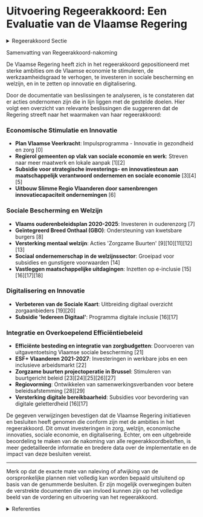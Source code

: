 # Uitvoering Regeerakkoord: Een Evaluatie van de Vlaamse Regering

<details>
        <summary>Regeerakkoord Sectie </summary>
        <p>1.1 Uitdagingen en visie Vlaanderen sterk, sociaal en verantwoordelijk De Vlaamse regering heeft steile ambities. We willen aansluiten bij de Scandinavische toplanden in Europa, zowel op het vlak van economie en welvaart als op het vlak van sociale bescherming en welzijn. Onze Vlaamse economie aanzwen-gelen met toekomstgerichte investeringen en het verhogen van onze werkzaamheidsgraad zijn essentieel om de welvaart te creëren die ons in staat stelt om solidair te zijn met de zwakkeren in onze samenleving, met die mensen die tegenslag kennen in het leven en die tijdelijk of permanent hulp nodig hebben. Vlaanderen is alleen sterk als het ook sociaal is. De Vlaamse regering wil elke Vlaming – ongeacht zijn afkomst, overtuiging, leeftijd, handicap of geaardheid – de kans geven zich te ontplooien als individu en als burger in de maatschappij. Vlaanderen zal een warme thuis zijn en zorg dragen voor iedereen die hier geboren wordt, opgroeit, woont, werkt en leeft. Onze gemeenschap laat niemand in de steek. De Vlaamse regering zal stevige budgetten vrijmaken voor een warm en sociaal Vlaanderen via extra investeringen en hervormingen. Voor mensen met een beperking dringen we de wacht-lijsten zo snel mogelijk terug. Voor kwetsbare jongeren investeren we in de capaciteit van de jeugdhulp. Voor mensen met psychische problemen verhogen we het aanbod in de geeste-lijke gezondheidszorg. Voor onze ouderen inves-teren we verder in thuiszorg en kwaliteitsvolle en betaalbare woonzorgcentra met een striktere controle op de dagprijsverhogingen. Voor alle ouders en kinderen evalueren we het nieuwe systeem van de kinderbijslag, boeken we maxi-maal efficiëntiewinsten en evolueren we naar één uitbetalingsactor. We zetten in op een groei van het kinderopvangaanbod, waarbij de betaalbaar-heid, flexibiliteit en leefbaarheid van de opvang vooropgesteld worden. De Vlaamse overheid zal de komende regeerpe-riode sterk inzetten op performantie, resultaats-gericht investeren na bewezen evidentie (meten outcome), vereenvoudiging, innovatie, digitalise-ring, sociaal ondernemerschap volgens de afge-sproken regels en de uitbouw van een Vlaams zorg- en ondersteuningslandschap dat de keuze-vrijheid en de regie van de cliënt voorop stelt. De financiering is in principe persoonsvolgend. De schotten tussen verschillende sectoren werken we maximaal weg om te komen tot een beter geïnte-greerd aanbod. We boeken efficiëntiewinsten op organisatiegebonden financiering en structuren, en herinvesteren deze middelen in zorgfinancie-ring. We blijven verder inzetten op de vermaat-schappelijking van de zorg. Lokale besturen zijn, als overheidsniveau dat het dichtst bij de burger staat, hiervoor onze naaste partners. We versterken hun regierol, die moet onderscheiden worden van hun rol als lokale actor. De Vlaamse overheid reikt de middelen aan om waar mogelijk een buurtgericht, inclusief en warm sociaal beleid te voeren. Voor ouderen ontwikkelen we nieuw ouderenbeleidsplan, dat zich uitstrekt over meerdere domeinen. We maken werk van Health in All Policies. </p>
        </details> 

Samenvatting van Regeerakkoord-nakoming

De Vlaamse Regering heeft zich in het regeerakkoord gepositioneerd met sterke ambities om de Vlaamse economie te stimuleren, de werkzaamheidsgraad te verhogen, te investeren in sociale bescherming en welzijn, en in te zetten op innovatie en digitalisering. 

Door de documentatie van beslissingen te analyseren, is te constateren dat er acties ondernomen zijn die in lijn liggen met de gestelde doelen. Hier volgt een overzicht van relevante beslissingen die suggereren dat de Regering streeft naar het waarmaken van haar regeerakkoord:

### Economische Stimulatie en Innovatie

- **Plan Vlaamse Veerkracht**: Impulsprogramma - Innovatie in gezondheid en zorg \[0\]
- **Regierol gemeenten op vlak van sociale economie en werk**: Streven naar meer maatwerk en lokale aanpak \[1\]\[2\]
- **Subsidie voor strategische investerings- en innovatiesteun aan maatschappelijk verantwoord ondernemen en sociale economie** \[3\]\[4\]\[5\]
- **Uitbouw Slimme Regio Vlaanderen door samenbrengen innovatiecapaciteit ondernemingen** \[6\]

### Sociale Bescherming en Welzijn

- **Vlaams ouderenbeleidsplan 2020-2025**: Investeren in ouderenzorg \[7\]
- **Geïntegreerd Breed Onthaal (GBO)**: Ondersteuning van kwetsbare burgers \[8\]
- **Versterking mentaal welzijn**: Acties 'Zorgzame Buurten' \[9\]\[10\]\[11\]\[12\]\[13\]
- **Sociaal ondernemerschap in de welzijnssector**: Groeipad voor subsidies en gunstigere voorwaarden \[14\]
- **Vastleggen maatschappelijke uitdagingen**: Inzetten op e-inclusie \[15\]\[16\]\[17\]\[18\]

### Digitalisering en Innovatie

- **Verbeteren van de Sociale Kaart**: Uitbreiding digitaal overzicht zorgaanbieders \[19\]\[20\]
- **Subsidie 'Iedereen Digitaal'**: Programma digitale inclusie \[16\]\[17\]

### Integratie en Overkoepelend Efficiëntiebeleid

- **Efficiënte besteding en integratie van zorgbudgetten**: Doorvoeren van uitgaventoetsing Vlaamse sociale bescherming \[21\]
- **ESF+ Vlaanderen 2021-2027**: Investeringen in werkbare jobs en een inclusieve arbeidsmarkt \[22\]
- **Zorgzame buurten projectoperatie in Brussel**: Stimuleren van buurtgericht beleid \[23\]\[24\]\[25\]\[26\]\[27\]
- **Regiovorming**: Ontwikkelen van samenwerkingsverbanden voor betere beleidsafstemming \[28\]\[29\]
- **Versterking digitale bereikbaarheid**: Subsidies voor bevordering van digitale geletterdheid \[16\]\[17\]

De gegeven verwijzingen bevestigen dat de Vlaamse Regering initiatieven en besluiten heeft genomen die conform zijn met de ambities in het regeerakkoord. Dit omvat investeringen in zorg, welzijn, economische innovaties, sociale economie, en digitalisering. Echter, om een uitgebreide beoordeling te maken van de nakoming van alle regeerakkoordbeloften, is meer gedetailleerde informatie en bredere data over de implementatie en de impact van deze besluiten vereist.

---

Merk op dat de exacte mate van naleving of afwijking van de oorspronkelijke plannen niet volledig kan worden bepaald uitsluitend op basis van de genummerde besluiten. Er zijn mogelijk overwegingen buiten de verstrekte documenten die van invloed kunnen zijn op het volledige beeld van de vordering en uitvoering van het regeerakkoord.

<details>
        <summary> Referenties</summary>
        **[\[0\]](http://themis.vlaanderen.be/id/nieuwsbrief-info/60C9DF1F364ED90008000416)** : **(2021-06-18)** Plan Vlaamse Veerkracht: Impulsprogramma - Innovatie in gezondheid en zorg Visienota ‘‘Vlaanderen sterk in onderzoek en innovatie voor gezondheid en zorg”  De Vlaamse Regering keurt de implementatie v... 

**[\[1\]](http://themis.vlaanderen.be/id/nieuwsbrief-info/61FBE779D5F0FAFA87AFAA51)** : **(2022-02-04)** Regierol gemeenten op vlak van sociale economie en werk Voorontwerp van besluit van de Vlaamse Regering tot bepaling van de lokale regierol van de gemeenten op het vlak van sociale economie en werk  D... 

**[\[2\]](http://themis.vlaanderen.be/id/nieuwsbrief-info/6268F32C1C4A193816C2FB61)** : **(2022-04-29)** Regierol gemeenten op vlak van sociale economie en werk Ontwerpbesluit van de Vlaamse Regering tot bepaling van de lokale regierol van de gemeenten op het vlak van sociale economie en werk  De Vlaamse... 

**[\[3\]](http://themis.vlaanderen.be/id/nieuwsbrief-info/60B095B9364ED900080002EA)** : **(2021-05-28)** Plan Vlaamse Veerkracht: dossiernummer 16 Oproep Strategische Transformatie sociale economie ondernemingen Voorontwerp van besluit van de Vlaamse Regering tot vaststelling van de regels voor de toeken... 

**[\[4\]](http://themis.vlaanderen.be/id/nieuwsbericht/64A410652D77B42474D4F8B0)** : **(2023-07-07)** Voorontwerp van decreet over de ondersteuning van sociale economie en maatschappelijk verantwoord ondernemen Voorontwerp van decreet over de ondersteuning van sociale economie, maatschappelijk verantw... 

**[\[5\]](http://themis.vlaanderen.be/id/nieuwsbericht/652F8F1B7FDB1A5D078293B9)** : **(2023-10-20)** Voorontwerp van decreet over de ondersteuning van sociale economie en maatschappelijk verantwoord ondernemen Voorontwerp van decreet over de ondersteuning van sociale economie en maatschappelijk veran... 

**[\[6\]](http://themis.vlaanderen.be/id/nieuwsbrief-info/60B768D8364ED90008000645)** : **(2021-06-04)** Plan Vlaamse Veerkracht: Uitbouw Slimme Regio Vlaanderen door samenbrengen innovatiecapaciteit ondernemingen en stimuleren implementatie en kennisopbouw bij lokale besturen Uitbouw Slimme Regio Vlaand... 

**[\[7\]]** : **(2020-06-26)** Vlaams ouderenbeleidsplan 2020-2025: doelstellingenkader 

**[\[8\]](http://themis.vlaanderen.be/id/nieuwsbrief-info/60ED3EBE364ED9000800134B)** : **(2021-07-16)** Plan Vlaamse Veerkracht: Subsidiëring en ondersteuning van de lokale besturen in functie van het realiseren van samenwerkingsverbanden geïntegreerd breed onthaal in heel Vlaanderen en Brussel Subsidië... 

**[\[9\]](http://themis.vlaanderen.be/id/nieuwsbrief-info/608A6D03364ED90008000A1F)** : **(2021-04-30)** Plan Vlaamse Veerkracht: versterking mentaal welzijn via acties 'Zorgzame Buurten' Versterking mentaal welzijn: zorgzame buurten  In het kader van het relanceplan Vlaamse Veerkracht enerzijds en het r... 

**[\[10\]](http://themis.vlaanderen.be/id/nieuwsbrief-info/61AF8335364ED90009000648)** : **(2021-12-10)** Plan Vlaamse Veerkracht: subsidie Koning Boudewijnstichting voor project 'zorgzame buurten' Zorgzame buurten A. Ontwerpbesluit van de Vlaamse Regering tot toekenning van een subsidie aan de Koning Bou... 

**[\[11\]](http://themis.vlaanderen.be/id/nieuwsbrief-info/6230A0C66BB7B593CFC189BA)** : **(2022-03-18)** Plan Vlaamse Veerkracht: Versterking mentaal welzijn door zorgzame buurten Versterking mentaal welzijn: zorgzame buurten  ​Op 30 april 2021 keurde de Vlaamse Regering de uitwerking van het beleid zorg... 

**[\[12\]](http://themis.vlaanderen.be/id/nieuwsbrief-info/60DC343E364ED90008000382)** : **(2021-07-02)** Plan Vlaamse Veerkracht: subsidie Vlaamse Gemeenschapscommissie voor uitvoering projectoproep 'zorgzame buurten' Vlaamse Gemeenschapscommissie: subsidie zorgzame buurten Ontwerpbesluit van de Vlaamse ... 

**[\[13\]](http://themis.vlaanderen.be/id/nieuwsbrief-info/6298815A2071A7D754F18460)** : **(2022-06-03)** Plan Vlaamse Veerkracht: Zorgzame buurten Zorgzame buurten A. Twee ontwerpbesluiten van de Vlaamse Regering tot toekenning van een bijkomende subsidie B. Twee ontwerpen van addendum bij de overeenkoms... 

**[\[14\]](http://themis.vlaanderen.be/id/resource/83b90e80-492a-11ec-94bb-99a9d1e168fe)** : **(2020-03-06)** Sociaal ondernemerschap in de welzijnssector: groeipad Voorontwerp van besluit van de Vlaamse Regering tot wijziging van het Vergunningsbesluit van 22 november 2013, wat betreft de bestuurlijke weerba... 

**[\[15\]](http://themis.vlaanderen.be/id/nieuwsbrief-info/61E7C648364ED9000800020D)** : **(2022-01-21)** Vastleggen maatschappelijke uitdagingen in het kader van projectsubsidies sociaal-cultureel volwassenenwerk   De Vlaamse Regering wil binnen de projectregeling van het decreet sociaal- cultureel volwa... 

**[\[16\]](http://themis.vlaanderen.be/id/resource/77a19050-4924-11ec-94bb-99a9d1e168fe)** : **(2021-04-02)** Plan Vlaamse Veerkracht: Investeren in mediawijsheid van de Vlaming Investeren in mediawijsheid van de Vlaming  In het kader van het project  ‘Investeren in mediawijsheid  van de Vlaming’ keurt de Vla... 

**[\[17\]](http://themis.vlaanderen.be/id/nieuwsbrief-info/60EE9BDD364ED900080014E1)** : **(2021-07-16)** Plan Vlaamse Veerkracht: toewijzing middelen 'Iedereen Digitaal' Iedereen Digitaal Drie ontwerpbesluiten van de Vlaamse Regering  Een van de belangrijke pijlers binnen het relanceplan 'Vlaamse Veerkra... 

**[\[18\]](http://themis.vlaanderen.be/id/resource/5e5a8150-4925-11ec-94bb-99a9d1e168fe)** : **(2021-01-22)** Maatschappelijke uitdagingen projectsubsidies sociaal-cultureel volwassenenwerk: e-inclusie   De Vlaamse Regering keurt het voorstel goed met de  prioritaire maatschappelijke uitdagingen in het kader ... 

**[\[19\]](http://themis.vlaanderen.be/id/nieuwsbrief-info/6387280986124BBA17062BF1)** : **(2022-12-02)** Plan Vlaamse Veerkracht: Verbeteren van de Sociale Kaart Verbeteren van de sociale kaart  De Vlaamse Sociale Kaart geeft hulp- en dienstverleners, zorgpersoneel, OCMW-medewerkers of de burger een gest... 

**[\[20\]](http://themis.vlaanderen.be/id/resource/ff99db10-492a-11ec-94bb-99a9d1e168fe)** : **(2020-01-24)** Aanwijzing dienst belast met de operationalisering van de sociale kaart Voorontwerp van besluit van de Vlaamse Regering tot aanwijzing van de dienst die belast is met de operationalisering van de soci... 

**[\[21\]](http://themis.vlaanderen.be/id/nieuwsbrief-info/639C2083C2B90D4571CF90B2)** : **(2022-12-16)** Plan Vlaamse Veerkracht: uitgaventoetsing Vlaamse sociale bescherming Uitgaventoetsing Vlaamse sociale bescherming  Een uitgaventoetsing wordt in de Vlaamse Codex Overheidsfinanciën gedefinieerd als '... 

**[\[22\]](http://themis.vlaanderen.be/id/nieuwsbrief-info/61B8C1B3364ED900090015EA)** : **(2021-12-17)** Programma ESF+ Vlaanderen 2021-2027 (Europees Sociaal Fonds)   De Vlaamse Regering keurt het Vlaamse  ESF+programma 2021-2027 (Europees Sociaal Fonds) in het kader van de Europese Structuurfondsen goe... 

**[\[23\]](http://themis.vlaanderen.be/id/nieuwsbrief-info/60F12FD0364ED900080017AF)** : **(2021-07-16)** Plan Vlaamse Veerkracht: Uitrol uitbreidingsbeleid 2021 voor personen met een handicap met ondersteuningsnoden Uitrol uitbreidingsbeleid 2021 met het oog op perspectief bieden aan de personen met een ... 

**[\[24\]](http://themis.vlaanderen.be/id/nieuwsbericht/64AD13A90592342F299DB836)** : **(2023-07-14)** Vlaamse sociale bescherming: integratie initiatieven beschut wonen, multidisciplinaire begeleidingsequipes palliatieve verzorging en rolstoeladviesteams Voorontwerp van besluit van de Vlaamse Regering... 

**[\[25\]](http://themis.vlaanderen.be/id/nieuwsbericht/654B52A89DAB6626D11E625C)** : **(2023-11-10)** Vlaamse sociale bescherming: integratie initiatieven beschut wonen, multidisciplinaire begeleidingsequipes palliatieve verzorging en rolstoeladviesteams Ontwerpbesluit van de Vlaamse Regering tot wijz... 

**[\[26\]](http://themis.vlaanderen.be/id/nieuwsbrief-info/60A51865364ED90008000393)** : **(2021-05-21)** Plan Vlaamse Veerkracht: dossier 157 Gemeenschapsinfrastructuur in Brussel  In het kader van project VV157: Gemeenschapsinfrastructuur in Brussel, uit het Relanceplan Vlaamse Veerkracht, keurt de Vlaa... 

**[\[27\]](http://themis.vlaanderen.be/id/nieuwsbrief-info/627536081C4A193816C30A65)** : **(2022-05-06)** Visienota 'Vlaanderen en het Verenigd Koninkrijk'   ​De Vlaamse Regering hecht haar goedkeuring aan de  visienota 'Vlaanderen en het Verenigd Koninkrijk'. Deze visienota licht toe waarom een blijvende... 

**[\[28\]](http://themis.vlaanderen.be/id/resource/a958c460-4924-11ec-94bb-99a9d1e168fe)** : **(2021-03-12)** Regiovorming: afbakening referentieregio’s en vervolgtraject   Een efficiënte, slagkrachtige, transparante, burgergerichte en toegankelijke overheid is de basis voor het creëren van welvaart, welzijn ... 

**[\[29\]](http://themis.vlaanderen.be/id/resource/2d621e80-4927-11ec-94bb-99a9d1e168fe)** : **(2020-10-09)** Regiovorming met intergemeentelijke en bovenlokale samenwerking   Zoals beschreven in het regeerakkoord wil de Vlaamse Regering inzetten op regiovorming die van onderuit wordt opgebouwd en wordt gedra... 
        </details> 

